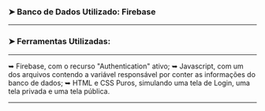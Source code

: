 
### ➤ Banco de Dados Utilizado: Firebase

---

### ➤ Ferramentas Utilizadas:

---

➥ Firebase, com o recurso "Authentication" ativo;
➥ Javascript, com um dos arquivos contendo a variável responsável por conter as informações do banco de dados;
➥ HTML e CSS Puros, simulando uma tela de Login, uma tela privada e uma tela pública.

---
